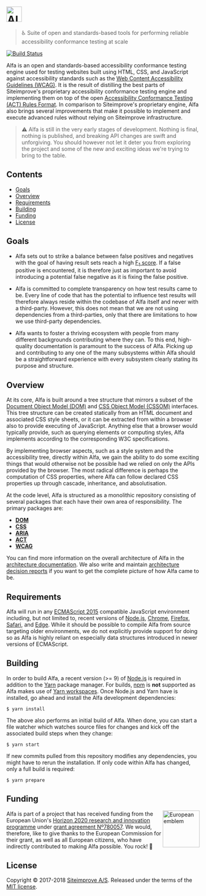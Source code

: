 # <img alt="Alfa" src="media/logo.svg" height="40">

> :wheelchair: Suite of open and standards-based tools for performing reliable accessibility conformance testing at scale

[![Build Status](https://semaphoreci.com/api/v1/siteimprove/alfa/branches/master/badge.svg)](https://semaphoreci.com/siteimprove/alfa)

Alfa is an open and standards-based accessibility conformance testing engine used for testing websites built using HTML, CSS, and JavaScript against accessibility standards such as the [Web Content Accessibility Guidelines (WCAG)](https://www.w3.org/TR/WCAG/). It is the result of distilling the best parts of Siteimprove's proprietary accessibility conformance testing engine and implementing them on top of the open [Accessibility Conformance Testing (ACT) Rules Format](https://www.w3.org/TR/act-rules-format/). In comparison to Siteimprove's proprietary engine, Alfa also brings several improvements that make it possible to implement and execute advanced rules without relying on Siteimprove infrastructure.

> :warning: Alfa is still in the very early stages of development. Nothing is final, nothing is published, and breaking API changes are swift and unforgiving. You should however not let it deter you from exploring the project and some of the new and exciting ideas we're trying to bring to the table.

## Contents

- [Goals](#goals)
- [Overview](#overview)
- [Requirements](#requirements)
- [Building](#building)
- [Funding](#funding)
- [License](#license)

## Goals

- Alfa sets out to strike a balance between false positives and negatives with the goal of having result sets reach a high [F<sub>1</sub> score](https://en.wikipedia.org/wiki/F1_score). If a false positive is encountered, it is therefore just as important to avoid introducing a potential false negative as it is fixing the false positive.

- Alfa is committed to complete transparency on how test results came to be. Every line of code that has the potential to influence test results will therefore always reside within the codebase of Alfa itself and never with a third-party. However, this does not mean that we are not using dependencies from a third-parties, only that there are limitations to how we use third-party dependencies.

- Alfa wants to foster a thriving ecosystem with people from many different backgrounds contributing where they can. To this end, high-quality documentation is paramount to the success of Alfa. Picking up and contributing to any one of the many subsystems within Alfa should be a straightforward experience with every subsystem clearly stating its purpose and structure.

## Overview

At its core, Alfa is built around a tree structure that mirrors a subset of the [Document Object Model (DOM)](https://www.w3.org/TR/dom) and [CSS Object Model (CSSOM)](https://www.w3.org/TR/cssom/) interfaces. This tree structure can be created statically from an HTML document and associated CSS style sheets, or it can be extracted from within a browser also to provide executing of JavaScript. Anything else that a browser would typically provide, such as querying elements or computing styles, Alfa implements according to the corresponding W3C specifications.

By implementing browser aspects, such as a style system and the accessibility tree, directly within Alfa, we gain the ability to do some exciting things that would otherwise not be possible had we relied on only the APIs provided by the browser. The most radical difference is perhaps the computation of CSS properties, where Alfa can follow declared CSS properties up through cascade, inheritance, and absolutisation.

At the code level, Alfa is structured as a monolithic repository consisting of several packages that each have their own area of responsibility. The primary packages are:

- [**DOM**](packages/alfa-dom)
- [**CSS**](packages/alfa-css)
- [**ARIA**](packages/alfa-aria)
- [**ACT**](packages/alfa-act)
- [**WCAG**](packages/alfa-wcag)

You can find more information on the overall architecture of Alfa in the [architecture documentation](docs/architecture). We also write and maintain [architecture decision reports](docs/architecture/decisions) if you want to get the complete picture of how Alfa came to be.

## Requirements

Alfa will run in any [ECMAScript 2015](https://www.ecma-international.org/ecma-262/6.0/) compatible JavaScript environment including, but not limited to, recent versions of [Node.js](https://nodejs.org/en/), [Chrome](https://www.google.com/chrome/), [Firefox](https://www.mozilla.org/en-US/firefox/), [Safari](https://www.apple.com/lae/safari/), and [Edge](https://www.microsoft.com/en-us/windows/microsoft-edge). While it should be possible to compile Alfa from source targeting older environments, we do not explicitly provide support for doing so as Alfa is highly reliant on especially data structures introduced in newer versions of ECMAScript.

## Building

In order to build Alfa, a recent version (>= 9) of [Node.js](https://nodejs.org/) is required in addition to the [Yarn](https://yarnpkg.com/) package manager. For builds, [npm](https://www.npmjs.com/) is **not** supported as Alfa makes use of [Yarn workspaces](https://yarnpkg.com/lang/en/docs/workspaces/). Once Node.js and Yarn have is installed, go ahead and install the Alfa development dependencies:

```console
$ yarn install
```

The above also performs an initial build of Alfa. When done, you can start a file watcher which watches source files for changes and kick off the associated build steps when they change:

```console
$ yarn start
```

If new commits pulled from this repository modifies any dependencies, you might have to rerun the installation. If only code within Alfa has changed, only a full build is required:

```console
$ yarn prepare
```

## Funding

[<img src="https://upload.wikimedia.org/wikipedia/commons/b/b7/Flag_of_Europe.svg" height="96" align="right" alt="European emblem">](https://ec.europa.eu/)

Alfa is part of a project that has received funding from the European Union's [Horizon 2020 research and innovation programme](https://ec.europa.eu/programmes/horizon2020/) under [grant agreement Nº780057](https://cordis.europa.eu/project/rcn/213106_en.html). We would, therefore, like to give thanks to the European Commission for their grant, as well as all European citizens, who have indirectly contributed to making Alfa possible. You rock! :raised_hands:

## License

Copyright &copy; 2017-2018 [Siteimprove A/S](https://siteimprove.com/). Released under the terms of the [MIT license](LICENSE.md).
